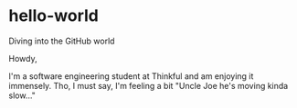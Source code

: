 # hello-world
Diving into the GitHub world

Howdy,

I'm a software engineering student at Thinkful and am enjoying it immensely. Tho, I must say, I'm feeling a bit "Uncle Joe he's moving kinda slow..."
